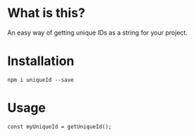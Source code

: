 # What is this?

An easy way of getting unique IDs as a string for your project.

# Installation

`npm i uniqueId --save`

# Usage

```
const myUniqueId = getUniqueId();
```